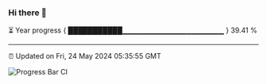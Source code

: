 ### Hi there 👋

⏳ Year progress { ███████████▁▁▁▁▁▁▁▁▁▁▁▁▁▁▁▁▁▁▁ } 39.41 %

---

⏰ Updated on Fri, 24 May 2024 05:35:55 GMT

![Progress Bar CI](https://github.com/IshwaranRudhara/GIT-ACTION/workflows/Progress%20Bar%20CI/badge.svg)
